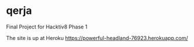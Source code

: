 # qerja
Final Project for Hacktiv8 Phase 1

The site is up at Heroku
https://powerful-headland-76923.herokuapp.com/
